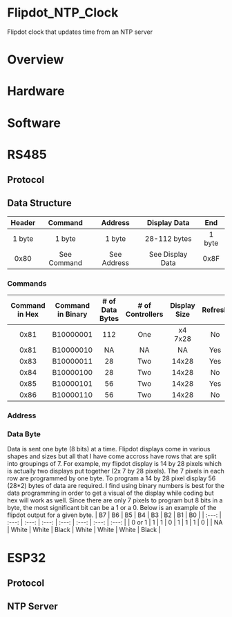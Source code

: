 # Flipdot_NTP_Clock
Flipdot clock that updates time from an NTP server

# Overview


# Hardware

# Software

# RS485
## Protocol
## Data Structure


| Header | Command | Address | Display Data | End |
| :---: | :---: | :---: | :---: | :---: |
| 1 byte | 1 byte | 1 byte | 28-112 bytes | 1 byte |
| 0x80 | See Command | See Address | See Display Data | 0x8F |


### Commands
| Command in Hex | Command in Binary | # of Data Bytes | # of Controllers | Display Size | Refresh |
| :---: | :---: | :---: | :---: | :---: | :---: |
| 0x81 | B10000001 | 112 | One | x4 7x28 | No |
| 0x81 | B10000010 | NA | NA | NA | Yes |
| 0x83 | B10000011 | 28 | Two | 14x28 | Yes |
| 0x84 | B10000100 | 28 | Two | 14x28 | No |
| 0x85 | B10000101 | 56 | Two | 14x28 | Yes |
| 0x86 | B10000110 | 56 | Two | 14x28 | No |

### Address

### Data Byte
Data is sent one byte (8 bits) at a time.
Flipdot displays come in various shapes and sizes but all that I have come accross have rows that are split into groupings of 7.
For example, my flipdot display is 14 by 28 pixels which is actually two displays put together (2x 7 by 28 pixels).
The 7 pixels in each row are programmed by one byte. To program a 14 by 28 pixel display 56 (28*2) bytes of data are required.
I find using binary numbers is best for the data programming in order to get a visual of the display while coding but hex will work as well.
Since there are only 7 pixels to program but 8 bits in a byte, the most significant bit can be a 1 or a 0.
Below is an example of the flipdot output for a given byte.
| B7 | B6 | B5 | B4 | B3 | B2 | B1 | B0 |
| :---: | :---: | :---: | :---: | :---: | :---: | :---: | :---: |
| 0 or 1 | 1 | 1 | 0 | 1 | 1 | 1 | 0 |
| NA | White | White | Black | White | White | White | Black |

# ESP32
## Protocol
## NTP Server


